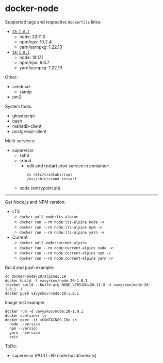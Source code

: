 # docker-node

Supported tags and respective `Dockerfile` links:
- [`20-1.0.1`](https://github.com/vavyskov/docker-node/tree/master/20/alpine3.19)
  - node: 20.11.0
  - npm/npx: 10.2.4
  - yarn/yarnpkg: 1.22.19
- [`18-1.0.1`](https://github.com/vavyskov/docker-node/tree/master/18/alpine3.18)
  - node: 18.17.1
  - npm/npx: 9.6.7
  - yarn/yarnpkg: 1.22.19

Other:
- sendmail:
  - ssmtp
- pm2

System tools:
- ghostscript
- bash
- mariadb-client
- postgresql-client

Multi-services:
- supervisor
  - sshd
  - crond
    - edit and restart cron service in container:
      ```
      vi /etc/crontabs/root
      /usr/sbin/crond restart
      ```
  - node (entrypoint.sh)

---

Get Node.js and NPM version:
- LTS
  - `docker pull node:lts-alpine`
  - `docker run --rm node:lts-alpine node -v`
  - `docker run --rm node:lts-alpine npm -v`
  - `docker run --rm node:lts-alpine yarn -v`
- Current
  - `docker pull node:current-alpine`
  - `docker run --rm node:current-alpine node -v`
  - `docker run --rm node:current-alpine npm -v`
  - `docker run --rm node:current-alpine yarn -v`

Build and push example:
```
cd docker-node/20/alpine3.19
docker build -t vavyskov/node:20-1.0.1 .
(docker build --build-arg NODE_VERSION=20.11.0 -t vavyskov/node:20-1.0.1 .)
docker push vavyskov/node:20-1.0.1
```

Image test example:
```
docker run -d vavyskov/node:20-1.0.1
docker container ls
docker exec -it <CONTAINER-ID> sh
  node --version
  npm --version
  yarn --version
  exit
```

ToDo:
- supervisor (PORT=80 node build/index.js)
